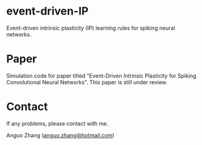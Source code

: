 # event-driven-IP
Event-driven intrinsic plasticity (IP) learning rules for spiking neural networks.

# Paper
Simulation code for paper titled "Event-Driven Intrinsic Plasticity for Spiking Convolutional Neural Networks".
This paper is still under review.

# Contact
If any problems, please contact with me.

Anguo Zhang (anguo.zhang@hotmail.com)

